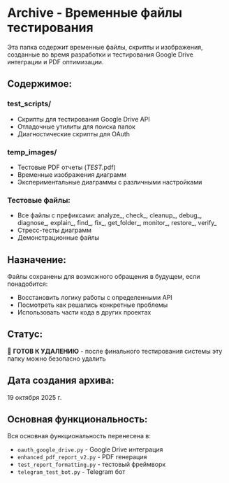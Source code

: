 # Archive - Временные файлы тестирования

Эта папка содержит временные файлы, скрипты и изображения, созданные во время разработки и тестирования Google Drive интеграции и PDF оптимизации.

## Содержимое:

### test_scripts/
- Скрипты для тестирования Google Drive API
- Отладочные утилиты для поиска папок
- Диагностические скрипты для OAuth

### temp_images/
- Тестовые PDF отчеты (*TEST*.pdf)
- Временные изображения диаграмм
- Экспериментальные диаграммы с различными настройками

### Тестовые файлы:
- Все файлы с префиксами: analyze_, check_, cleanup_, debug_, diagnose_, explain_, find_, fix_, get_folder_, monitor_, restore_, verify_
- Стресс-тесты диаграмм
- Демонстрационные файлы

## Назначение:
Файлы сохранены для возможного обращения в будущем, если понадобится:
- Восстановить логику работы с определенными API
- Посмотреть как решались конкретные проблемы
- Использовать части кода в других проектах

## Статус:
📁 **ГОТОВ К УДАЛЕНИЮ** - после финального тестирования системы эту папку можно безопасно удалить

## Дата создания архива:
19 октября 2025 г.

## Основная функциональность:
Вся основная функциональность перенесена в:
- `oauth_google_drive.py` - Google Drive интеграция
- `enhanced_pdf_report_v2.py` - PDF генерация 
- `test_report_formatting.py` - тестовый фреймворк
- `telegram_test_bot.py` - Telegram бот